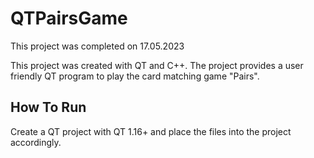 # QTPairsGame

This project was completed on 17.05.2023

This project was created with QT and C++. The project provides a user friendly QT program to play the card matching game "Pairs".

## How To Run
Create a QT project with QT 1.16+ and place the files into the project accordingly. 
